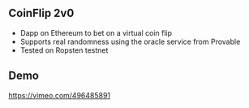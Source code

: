 ## CoinFlip 2v0 

- Dapp on Ethereum to bet on a virtual coin flip
- Supports real randomness using the oracle service from Provable
- Tested on Ropsten testnet

## Demo

https://vimeo.com/496485891
